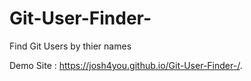 # Git-User-Finder-
Find Git Users by thier names 


Demo Site : https://josh4you.github.io/Git-User-Finder-/.

